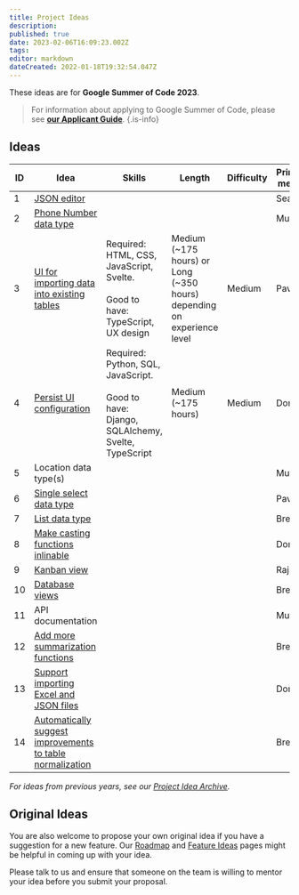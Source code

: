 ```yaml
---
title: Project Ideas
description: 
published: true
date: 2023-02-06T16:09:23.002Z
tags: 
editor: markdown
dateCreated: 2022-01-18T19:32:54.047Z
---
```


These ideas are for **Google Summer of Code 2023**.

> For information about applying to Google Summer of Code, please see [**our Applicant Guide**](/en/community/mentoring/applicant-guide).
{.is-info}

## Ideas

| ID | Idea | Skills | Length | Difficulty | Primary mentor | Secondary mentor |
|---|---|---|---|---|---|---|
| 1 | [JSON editor](./project-ideas/json-editor.md) |  |  |  | Sean | Pavish |
| 2 | [Phone Number data type](/en/community/mentoring/project-ideas/phone-number-data-type) |  |  |  | Mukesh | Rajat |
| 3 | [UI for importing data into existing tables](./project-ideas/ui-import-data-existing-table) | Required: HTML, CSS, JavaScript, Svelte. <br/><br/> Good to have: TypeScript, UX design | Medium (~175 hours) or Long (~350 hours) depending on experience level | Medium | Pavish | Anish |
| 4 | [Persist UI configuration](./project-ideas/persist-ui-configuration) | Required: Python, SQL, JavaScript. <br/><br/> Good to have: Django, SQLAlchemy, Svelte, TypeScript | Medium (~175 hours) | Medium | Dom | Pavish |
| 5 | Location data type(s) |  |  |  | Mukesh | Pavish |
| 6 | [Single select data type](/en/community/mentoring/project-ideas/single-select-data-type) |  |  |  | Pavish | Mukesh |
| 7 | [List data type](/en/community/mentoring/project-ideas/list-data-type) |  |  |  | Brent | Pavish |
| 8 | [Make casting functions inlinable](https://wiki.mathesar.org/e/en/community/mentoring/project-ideas/make-casting-functions-inlinable) |  |  |  | Dom | Brent |
| 9 | [Kanban view](/en/community/mentoring/project-ideas/kanban-view) |  |  |  | Rajat | Brent |
| 10 | [Database views](/en/community/mentoring/project-ideas/db-views) |  |  |  | Brent | Rajat |
| 11 | API documentation |  |  |  | Mukesh | Kriti |
| 12 | [Add more summarization functions](/en/community/mentoring/project-ideas/more-summarizations) |  |  |  | Brent | Sean |
| 13 | [Support importing Excel and JSON files](/en/community/mentoring/project-ideas/import-excel-json-files) |  |  |  | Dom | Anish |
| 14 | [Automatically suggest improvements to table normalization](/en/community/mentoring/project-ideas/auto-suggest-normalization) |  |  |  | Brent | Dom |

*For ideas from previous years, see our [Project Idea Archive](/en/community/mentoring/project-ideas/archive).*

## Original Ideas

You are also welcome to propose your own original idea if you have a suggestion for a new feature. Our [Roadmap](/en/product/roadmap) and [Feature Ideas](/en/product/feature-ideas) pages might be helpful in coming up with your idea.

Please talk to us and ensure that someone on the team is willing to mentor your idea before you submit your proposal.
